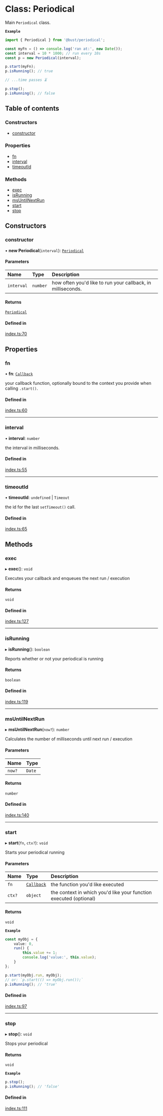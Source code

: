 # Class: Periodical

Main `Periodical` class.

**`Example`**

```ts
import { Periodical } from '@bust/periodical';

const myFn = () => console.log('ran at:', new Date());
const interval = 10 * 1000; // run every 10s
const p = new Periodical(interval);

p.start(myFn);
p.isRunning(); // true

// ...time passes ⏳

p.stop();
p.isRunning(); // false
```

## Table of contents

### Constructors

- [constructor](Periodical.md#constructor)

### Properties

- [fn](Periodical.md#fn)
- [interval](Periodical.md#interval)
- [timeoutId](Periodical.md#timeoutid)

### Methods

- [exec](Periodical.md#exec)
- [isRunning](Periodical.md#isrunning)
- [msUntilNextRun](Periodical.md#msuntilnextrun)
- [start](Periodical.md#start)
- [stop](Periodical.md#stop)

## Constructors

### constructor

• **new Periodical**(`interval`): [`Periodical`](Periodical.md)

#### Parameters

| Name | Type | Description |
| :------ | :------ | :------ |
| `interval` | `number` | how often you'd like to run your callback, in milliseconds. |

#### Returns

[`Periodical`](Periodical.md)

#### Defined in

[index.ts:70](/packages/periodical/src/index.ts#L70)

## Properties

### fn

• **fn**: [`Callback`](../README.md#callback)

your callback function, optionally bound to the context you provide when calling `.start()`.

#### Defined in

[index.ts:60](/packages/periodical/src/index.ts#L60)

___

### interval

• **interval**: `number`

the interval in milliseconds.

#### Defined in

[index.ts:55](/packages/periodical/src/index.ts#L55)

___

### timeoutId

• **timeoutId**: `undefined` \| `Timeout`

the id for the last `setTimeout()` call.

#### Defined in

[index.ts:65](/packages/periodical/src/index.ts#L65)

## Methods

### exec

▸ **exec**(): `void`

Executes your callback and enqueues the next run / execution

#### Returns

`void`

#### Defined in

[index.ts:127](/packages/periodical/src/index.ts#L127)

___

### isRunning

▸ **isRunning**(): `boolean`

Reports whether or not your periodical is running

#### Returns

`boolean`

#### Defined in

[index.ts:119](/packages/periodical/src/index.ts#L119)

___

### msUntilNextRun

▸ **msUntilNextRun**(`now?`): `number`

Calculates the number of milliseconds until next run / execution

#### Parameters

| Name | Type |
| :------ | :------ |
| `now?` | `Date` |

#### Returns

`number`

#### Defined in

[index.ts:140](/packages/periodical/src/index.ts#L140)

___

### start

▸ **start**(`fn`, `ctx?`): `void`

Starts your periodical running

#### Parameters

| Name | Type | Description |
| :------ | :------ | :------ |
| `fn` | [`Callback`](../README.md#callback) | the function you'd like executed |
| `ctx?` | `object` | the context in which you'd like your function executed (optional) |

#### Returns

`void`

**`Example`**

```ts
const myObj = {
	value: 0,
	run() {
		this.value += 1;
		console.log('value:', this.value);
	}
};

p.start(myObj.run, myObj);
// or: `p.start(() => myObj.run());`
p.isRunning(); // 'true'
```

#### Defined in

[index.ts:97](/packages/periodical/src/index.ts#L97)

___

### stop

▸ **stop**(): `void`

Stops your periodical

#### Returns

`void`

**`Example`**

```ts
p.stop();
p.isRunning(); // 'false'
```

#### Defined in

[index.ts:111](/packages/periodical/src/index.ts#L111)
